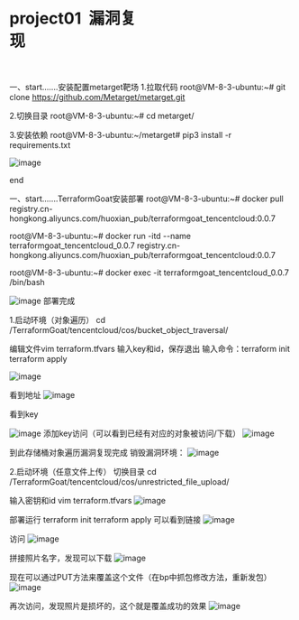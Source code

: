 # project01  漏洞复现                                                                             



一、start.......安装配置metarget靶场
1.拉取代码
root@VM-8-3-ubuntu:~# git clone https://github.com/Metarget/metarget.git

2.切换目录
root@VM-8-3-ubuntu:~# cd metarget/

3.安装依赖
root@VM-8-3-ubuntu:~/metarget# pip3 install -r requirements.txt

![image](https://github.com/user-attachments/assets/9ee7780c-38a3-484c-8455-34d2c8c8e46b)







end


一、start.......TerraformGoat安装部署
root@VM-8-3-ubuntu:~# docker pull registry.cn-hongkong.aliyuncs.com/huoxian_pub/terraformgoat_tencentcloud:0.0.7




root@VM-8-3-ubuntu:~# docker run -itd --name terraformgoat_tencentcloud_0.0.7 registry.cn-hongkong.aliyuncs.com/huoxian_pub/terraformgoat_tencentcloud:0.0.7

root@VM-8-3-ubuntu:~# docker exec -it terraformgoat_tencentcloud_0.0.7 /bin/bash


![image](https://github.com/user-attachments/assets/0cdd859d-f68f-414e-94dd-fcee73a7a302)
部署完成



1.启动环境（对象遍历）
cd /TerraformGoat/tencentcloud/cos/bucket_object_traversal/

编辑文件vim terraform.tfvars
输入key和id，保存退出
输入命令：terraform init
terraform apply

![image](https://github.com/user-attachments/assets/c5451360-c506-44b3-baa3-058a2be911a7)

看到地址
![image](https://github.com/user-attachments/assets/3d0f2133-cb81-4817-9033-b0410256ca5c)

看到key

![image](https://github.com/user-attachments/assets/bf3e7381-0985-4108-a29d-02135ab0fa04)
添加key访问（可以看到已经有对应的对象被访问/下载）
![image](https://github.com/user-attachments/assets/969cb15f-26c5-4a00-a53f-b8caa7e158d5)

到此存储桶对象遍历漏洞复现完成
销毁漏洞环境：
![image](https://github.com/user-attachments/assets/c8011a92-a4a5-449b-a1a0-51554f95450f)


2.启动环境（任意文件上传）
切换目录
cd /TerraformGoat/tencentcloud/cos/unrestricted_file_upload/


输入密钥和id
vim terraform.tfvars
![image](https://github.com/user-attachments/assets/132fb4ff-6286-42ad-b934-bda4c63521ad)

部署运行
terraform init
terraform apply
可以看到链接
![image](https://github.com/user-attachments/assets/b37b2e12-57f5-4f0f-acb7-018698eb1371)


访问
![image](https://github.com/user-attachments/assets/f666b463-6ef1-4849-b3c4-bc098a297a97)


拼接照片名字，发现可以下载
![image](https://github.com/user-attachments/assets/87e61964-4d80-4b3e-9a96-6eae2856ae83)


现在可以通过PUT方法来覆盖这个文件（在bp中抓包修改方法，重新发包）
![image](https://github.com/user-attachments/assets/4a838295-f40d-451c-990f-7f67618c3132)

再次访问，发现照片是损坏的，这个就是覆盖成功的效果
![image](https://github.com/user-attachments/assets/22a2aee5-df7e-4c23-ab5a-3a4cec9f4113)






















